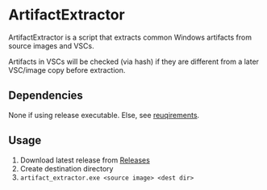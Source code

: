 # ArtifactExtractor
ArtifactExtractor is a script that extracts common Windows artifacts from source images and VSCs.

Artifacts in VSCs will be checked (via hash) if they are different from a later VSC/image copy before extraction.


## Dependencies
None if using release executable. Else, see [reuqirements](https://github.com/Silv3rHorn/ArtifactExtractor/blob/master/requirements.txt).


## Usage
1. Download latest release from [Releases](https://github.com/Silv3rHorn/ArtifactExtractor/releases)
2. Create destination directory
3. `artifact_extractor.exe <source image> <dest dir>`
